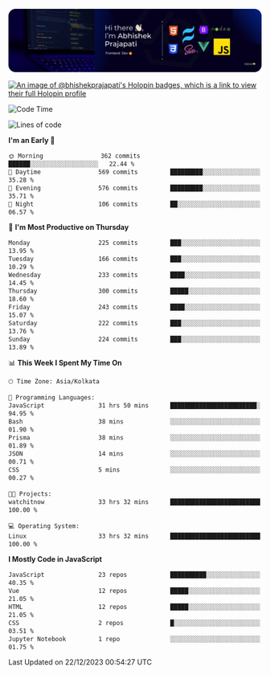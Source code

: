 ![Banner](./Header.png)

[![An image of @bhishekprajapati's Holopin badges, which is a link to view their full Holopin profile](https://holopin.me/bhishekprajapati)](https://holopin.io/@bhishekprajapati)

<!--START_SECTION:waka-->
![Code Time](http://img.shields.io/badge/Code%20Time-274%20hrs%2049%20mins-blue)

![Lines of code](https://img.shields.io/badge/From%20Hello%20World%20I%27ve%20Written-1.6%20million%20lines%20of%20code-blue)

**I'm an Early 🐤** 

```text
🌞 Morning                362 commits         ██████░░░░░░░░░░░░░░░░░░░   22.44 % 
🌆 Daytime                569 commits         █████████░░░░░░░░░░░░░░░░   35.28 % 
🌃 Evening                576 commits         █████████░░░░░░░░░░░░░░░░   35.71 % 
🌙 Night                  106 commits         ██░░░░░░░░░░░░░░░░░░░░░░░   06.57 % 
```
📅 **I'm Most Productive on Thursday** 

```text
Monday                   225 commits         ███░░░░░░░░░░░░░░░░░░░░░░   13.95 % 
Tuesday                  166 commits         ███░░░░░░░░░░░░░░░░░░░░░░   10.29 % 
Wednesday                233 commits         ████░░░░░░░░░░░░░░░░░░░░░   14.45 % 
Thursday                 300 commits         █████░░░░░░░░░░░░░░░░░░░░   18.60 % 
Friday                   243 commits         ████░░░░░░░░░░░░░░░░░░░░░   15.07 % 
Saturday                 222 commits         ███░░░░░░░░░░░░░░░░░░░░░░   13.76 % 
Sunday                   224 commits         ███░░░░░░░░░░░░░░░░░░░░░░   13.89 % 
```


📊 **This Week I Spent My Time On** 

```text
🕑︎ Time Zone: Asia/Kolkata

💬 Programming Languages: 
JavaScript               31 hrs 50 mins      ████████████████████████░   94.95 % 
Bash                     38 mins             ░░░░░░░░░░░░░░░░░░░░░░░░░   01.90 % 
Prisma                   38 mins             ░░░░░░░░░░░░░░░░░░░░░░░░░   01.89 % 
JSON                     14 mins             ░░░░░░░░░░░░░░░░░░░░░░░░░   00.71 % 
CSS                      5 mins              ░░░░░░░░░░░░░░░░░░░░░░░░░   00.27 % 

🐱‍💻 Projects: 
watchitnow               33 hrs 32 mins      █████████████████████████   100.00 % 

💻 Operating System: 
Linux                    33 hrs 32 mins      █████████████████████████   100.00 % 
```

**I Mostly Code in JavaScript** 

```text
JavaScript               23 repos            ██████████░░░░░░░░░░░░░░░   40.35 % 
Vue                      12 repos            █████░░░░░░░░░░░░░░░░░░░░   21.05 % 
HTML                     12 repos            █████░░░░░░░░░░░░░░░░░░░░   21.05 % 
CSS                      2 repos             █░░░░░░░░░░░░░░░░░░░░░░░░   03.51 % 
Jupyter Notebook         1 repo              ░░░░░░░░░░░░░░░░░░░░░░░░░   01.75 % 
```




 Last Updated on 22/12/2023 00:54:27 UTC
<!--END_SECTION:waka-->
<!--
**bhishekprajapati/bhishekprajapati** is a ✨ _special_ ✨ repository because its `README.md` (this file) appears on your GitHub profile.

Here are some ideas to get you started:

- 🔭 I’m currently working on ...
- 🌱 I’m currently learning ...
- 👯 I’m looking to collaborate on ...
- 🤔 I’m looking for help with ...
- 💬 Ask me about ...
- 📫 How to reach me: ...
- 😄 Pronouns: ...
- ⚡ Fun fact: ...
-->
